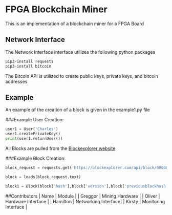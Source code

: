 # FPGA Blockchain Miner
This is an implementation of a blockchain miner for a FPGA Board

## Network Interface
The Network Interface interface utilizes the following python packages
```bash
pip3-install requests
pip3-install bitcoin
```

The Bitcoin API is utilized to create public keys, private keys, and bitcoin addresses

## Example
An example of the creation of a block is given in the example1.py file

###Example User Creation:
```python
user1 = User('Charles')
user1.createPrivateKey()
print(user1.returnUser())
```

All Blocks are pulled from the [Blockexplorer website](https://blockexplorer.com/)

###Example Block Creation:
```python
block_request = requests.get('https://blockexplorer.com/api/block/0000000000000000079c58e8b5bce4217f7515a74b170049398ed9b8428beb4a')

block = loads(block_request.text)

block1 = Block(block['hash'],block['version'],block['previousblockhash'],block['merkleroot'],block['time'],block['bits'], block['nonce'])
```

##Contributors
| Name | Module |
| Greggor | Mining Hardware |
| Oliver | Hardware Interface |
| Hamilton | Networking Interface|
| Kirsty | Monitoring Interface |
